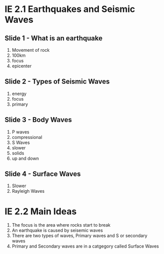 # IE 2.1 Earthquakes and Seismic Waves

## Slide 1 - What is an earthquake
1. Movement of rock
2. 100km
3. focus
4. epicenter

## Slide 2 - Types of Seismic Waves
1. energy
2. focus
3. primary

## Slide 3 - Body Waves
1. P waves
2. compressional
3. S Waves
4. slower
5. solids
6. up and down

## Slide 4 - Surface Waves
1. Slower
2. Rayleigh Waves

# IE 2.2 Main Ideas
1. The focus is the area where rocks start to break
2. An earthquake is caused by seisemic waves
3. There are two types of waves, Primary waves and S or secondary waves
4. Primary and Secondary waves are in a catgegory called Surface Waves